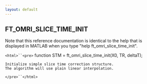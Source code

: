 ```yaml
---
layout: default
---
```


##  FT_OMRI_SLICE_TIME_INIT

Note that this reference documentation is identical to the help that is displayed in MATLAB when you type "help ft_omri_slice_time_init".

`<html>``<pre>`
    function STM = ft_omri_slice_time_init(X0, TR, deltaT);
 
    Initialize simple slice time correction structure.
    The algorithm will use plain linear interpolation.
`</pre>``</html>`

